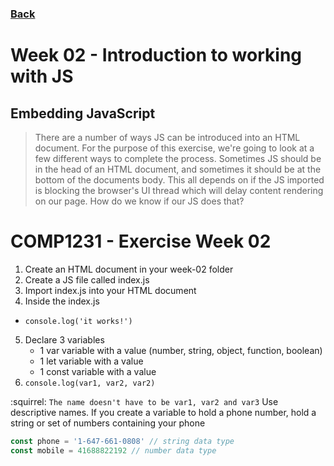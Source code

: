### [Back](../../)

# Week 02 - Introduction to working with JS
## Embedding JavaScript

> There are a number of ways JS can be introduced into an HTML document. For the purpose of this exercise, we're going to look at a few different ways to complete the process. Sometimes JS should be in the head of an HTML document, and sometimes it should be at the bottom of the documents body. This all depends on if the JS imported is blocking the browser's UI thread which will delay content rendering on our page. How do we know if our JS does that?

# COMP1231 - Exercise Week 02

1. Create an HTML document in your week-02 folder 
2. Create a JS file called index.js
3. Import index.js into your HTML document
4. Inside the index.js 
  - `console.log('it works!')`
5. Declare 3 variables
   - 1 var variable with a value (number, string, object, function, boolean)
   - 1 let variable with a value
   - 1 const variable with a value
6. `console.log(var1, var2, var2)`

:squirrel: `The name doesn't have to be var1, var2 and var3`  Use descriptive names. If you create a variable to hold a phone number, hold a string or set of numbers containing your phone

```javascript
const phone = '1-647-661-0808' // string data type
const mobile = 41688822192 // number data type
```